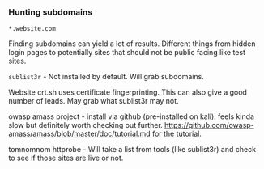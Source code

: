 ### Hunting subdomains

`*.website.com`

Finding subdomains can yield a lot of results.  Different things from hidden login pages to potentially sites that should not be public facing like test sites.

`sublist3r` - Not installed by default.  Will grab subdomains.

Website crt.sh uses certificate fingerprinting.  This can also give a good number of leads.  May grab what sublist3r may not.

owasp amass project - install via github (pre-installed on kali).  feels kinda slow but definitely worth checking out further.  https://github.com/owasp-amass/amass/blob/master/doc/tutorial.md for the tutorial.

tomnomnom httprobe - Will take a list from tools (like sublist3r) and check to see if those sites are live or not.